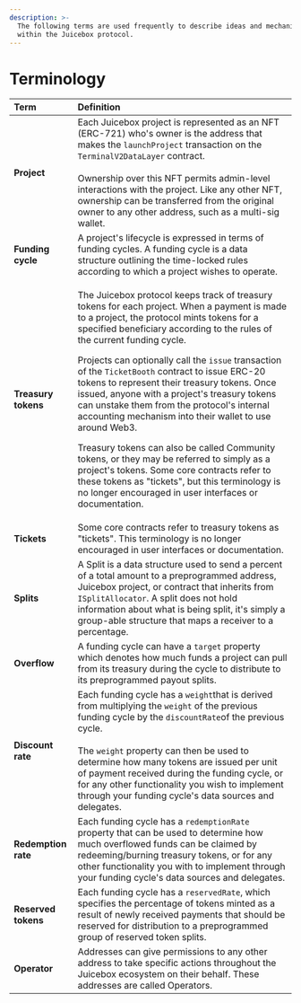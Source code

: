```yaml
---
description: >-
  The following terms are used frequently to describe ideas and mechanisms
  within the Juicebox protocol.
---
```


# Terminology

<table>
  <thead>
    <tr>
      <th style="text-align:left">Term</th>
      <th style="text-align:left">Definition</th>
    </tr>
  </thead>
  <tbody>
    <tr>
      <td style="text-align:left"><b>Project</b>
      </td>
      <td style="text-align:left">Each Juicebox project is represented as an NFT (ERC-721) who&apos;s owner
        is the address that makes the <code>launchProject</code> transaction on the <code>TerminalV2DataLayer</code> contract.
        <br
        />
        <br />Ownership over this NFT permits admin-level interactions with the project.
        Like any other NFT, ownership can be transferred from the original owner
        to any other address, such as a multi-sig wallet.</td>
    </tr>
    <tr>
      <td style="text-align:left"><b>Funding cycle </b>
      </td>
      <td style="text-align:left">A project&apos;s lifecycle is expressed in terms of funding cycles. A
        funding cycle is a data structure outlining the time-locked rules according
        to which a project wishes to operate.</td>
    </tr>
    <tr>
      <td style="text-align:left"><b>Treasury tokens</b>
      </td>
      <td style="text-align:left">
        <p>The Juicebox protocol keeps track of treasury tokens for each project.
          When a payment is made to a project, the protocol mints tokens for a specified
          beneficiary according to the rules of the current funding cycle.</p>
        <p></p>
        <p>Projects can optionally call the <code>issue</code> transaction of the <code>TicketBooth</code> contract
          to issue ERC-20 tokens to represent their treasury tokens. Once issued,
          anyone with a project&apos;s treasury tokens can unstake them from the
          protocol&apos;s internal accounting mechanism into their wallet to use
          around Web3.</p>
        <p></p>
        <p>Treasury tokens can also be called Community tokens, or they may be referred
          to simply as a project&apos;s tokens. Some core contracts refer to these
          tokens as &quot;tickets&quot;, but this terminology is no longer encouraged
          in user interfaces or documentation.</p>
      </td>
    </tr>
    <tr>
      <td style="text-align:left"><b>Tickets</b>
      </td>
      <td style="text-align:left">Some core contracts refer to treasury tokens as &quot;tickets&quot;. This
        terminology is no longer encouraged in user interfaces or documentation.</td>
    </tr>
    <tr>
      <td style="text-align:left"><b>Splits</b>
      </td>
      <td style="text-align:left">A Split is a data structure used to send a percent of a total amount to
        a preprogrammed address, Juicebox project, or contract that inherits from <code>ISplitAllocator</code>.
        A split does not hold information about what is being split, it&apos;s
        simply a group-able structure that maps a receiver to a percentage.</td>
    </tr>
    <tr>
      <td style="text-align:left"><b>Overflow</b>
      </td>
      <td style="text-align:left">A funding cycle can have a <code>target</code> property which denotes how
        much funds a project can pull from its treasury during the cycle to distribute
        to its preprogrammed payout splits.</td>
    </tr>
    <tr>
      <td style="text-align:left"><b>Discount rate</b>
      </td>
      <td style="text-align:left">Each funding cycle has a <code>weight</code>that is derived from multiplying
        the <code>weight</code> of the previous funding cycle by the <code>discountRate</code>of
        the previous cycle.
        <br />
        <br />The <code>weight</code> property can then be used to determine how many
        tokens are issued per unit of payment received during the funding cycle,
        or for any other functionality you wish to implement through your funding
        cycle&apos;s data sources and delegates.</td>
    </tr>
    <tr>
      <td style="text-align:left"><b>Redemption rate</b>
      </td>
      <td style="text-align:left">Each funding cycle has a <code>redemptionRate</code> property that can be
        used to determine how much overflowed funds can be claimed by redeeming/burning
        treasury tokens, or for any other functionality you with to implement through
        your funding cycle&apos;s data sources and delegates.</td>
    </tr>
    <tr>
      <td style="text-align:left"><b>Reserved tokens</b>
      </td>
      <td style="text-align:left">Each funding cycle has a <code>reservedRate</code>, which specifies the
        percentage of tokens minted as a result of newly received payments that
        should be reserved for distribution to a preprogrammed group of reserved
        token splits.</td>
    </tr>
    <tr>
      <td style="text-align:left"><b>Operator</b>
      </td>
      <td style="text-align:left">Addresses can give permissions to any other address to take specific actions
        throughout the Juicebox ecosystem on their behalf. These addresses are
        called Operators.</td>
    </tr>
  </tbody>
</table>



